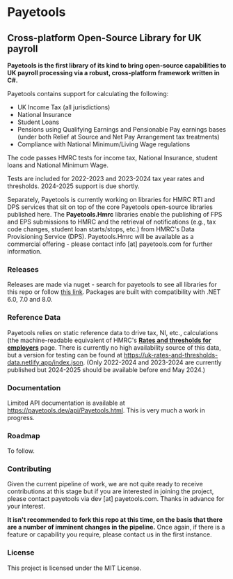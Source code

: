 # Payetools
## Cross-platform Open-Source Library for UK payroll

**Payetools is the first library of its kind to bring open-source capabilities to UK payroll processing via a robust, cross-platform framework written in C#.**

Payetools contains support for calculating the following:

- UK Income Tax (all jurisdictions)
- National Insurance
- Student Loans
- Pensions using Qualifying Earnings and Pensionable Pay earnings bases (under both Relief at Source and Net Pay Arrangement tax treatments)
- Compliance with National Minimum/Living Wage regulations

The code passes HMRC tests for income tax, National Insurance, student loans and National Minimum Wage.

Tests are included for 2022-2023 and 2023-2024 tax year rates and thresholds.  2024-2025 support is due shortly.

Separately, Payetools is currently working on libraries for HMRC RTI and DPS services that sit on top of the core Payetools open-source libraries
published here. The **Payetools.Hmrc** libraries enable the publishing of FPS and EPS submissions to HMRC and the retrieval of notifications
(e.g., tax code changes, student loan starts/stops, etc.) from HMRC's Data Provisioning Service (DPS).  Payetools.Hmrc will be available as a
commercial offering - please contact info [at] payetools.com for further information.

### Releases
Releases are made via nuget - search for payetools to see all libraries for this repo or follow [this link](https://www.nuget.org/packages?q=payetools).  Packages are built with compatibility with .NET 6.0, 7.0 and 8.0.

### Reference Data
Payetools relies on static reference data to drive tax, NI, etc., calculations (the machine-readable equivalent of HMRC's
**[Rates and thresholds for employers](https://www.gov.uk/guidance/rates-and-thresholds-for-employers-2024-to-2025)** page.
There is currently no high availability source of this data, but a version for testing can be found at
https://uk-rates-and-thresholds-data.netlify.app/index.json.
(Only 2022-2024 and 2023-2024 are currently published but 2024-2025 should be available before end May 2024.)

### Documentation
Limited API documentation is available at https://payetools.dev/api/Payetools.html.  This is very much a work in progress.
 
### Roadmap
To follow.

### Contributing
Given the current pipeline of work, we are not quite ready to receive contributions at this stage but if you are interested in joining the project, please contact payetools via dev [at] payetools.com.  Thanks in advance for your interest.

**It isn't recommended to fork this repo at this time, on the basis that there are a number of imminent changes in the pipeline.**  Once again, if there is a feature or capability you require, please contact us in the first instance.

### License
This project is licensed under the MIT License.
